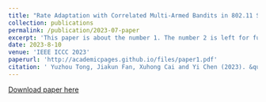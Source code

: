 ```yaml
---
title: "Rate Adaptation with Correlated Multi-Armed Bandits in 802.11 Systems"
collection: publications
permalink: /publication/2023-07-paper
excerpt: 'This paper is about the number 1. The number 2 is left for future work.'
date: 2023-8-10
venue: 'IEEE ICCC 2023'
paperurl: 'http://academicpages.github.io/files/paper1.pdf'
citation: '	Yuzhou Tong, Jiakun Fan, Xuhong Cai and Yi Chen (2023). &quot;Rate Adaptation with Correlated Multi-Armed Bandits in 802.11 Systems&quot; <i>IEEE ICCC 2023</i>.'
---
```



[Download paper here](http://academicpages.github.io/files/paper1.pdf)

